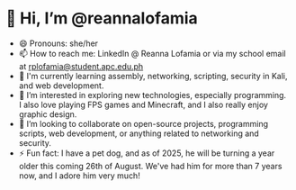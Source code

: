 👋 Hi, I’m @reannalofamia
=

- 😄 Pronouns: she/her
- 📫 How to reach me: LinkedIn @ Reanna Lofamia or via my school email at rplofamia@student.apc.edu.ph
- 🌱 I'm currently learning assembly, networking, scripting, security in Kali, and web development.
- 👀 I’m interested in exploring new technologies, especially programming. I also love playing FPS games and Minecraft, and I also really enjoy graphic design.
- 💞️ I’m looking to collaborate on open-source projects, programming scripts, web development, or anything related to networking and security.
- ⚡ Fun fact: I have a pet dog, and as of 2025, he will be turning a year older this coming 26th of August. We've had him for more than 7 years now, and I adore him very much!

<!---
reannalofamia/reannalofamia is a ✨ special ✨ repository because its `README.md` (this file) appears on your GitHub profile.
You can click the Preview link to take a look at your changes.
--->
